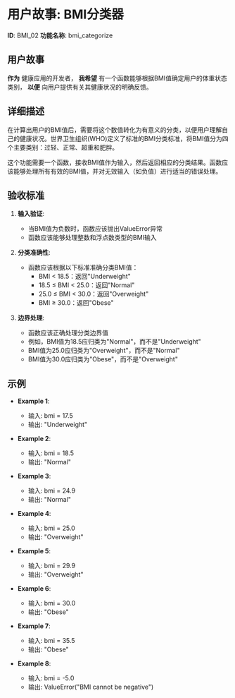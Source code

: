 # 用户故事: BMI分类器

**ID**: BMI_02
**功能名称**: bmi_categorize

## 用户故事

**作为** 健康应用的开发者，
**我希望** 有一个函数能够根据BMI值确定用户的体重状态类别，
**以便** 向用户提供有关其健康状况的明确反馈。

## 详细描述

在计算出用户的BMI值后，需要将这个数值转化为有意义的分类，以便用户理解自己的健康状况。世界卫生组织(WHO)定义了标准的BMI分类标准，将BMI值分为四个主要类别：过轻、正常、超重和肥胖。

这个功能需要一个函数，接收BMI值作为输入，然后返回相应的分类结果。函数应该能够处理所有有效的BMI值，并对无效输入（如负值）进行适当的错误处理。

## 验收标准

1. **输入验证**:
   - 当BMI值为负数时，函数应该抛出ValueError异常
   - 函数应该能够处理整数和浮点数类型的BMI输入

2. **分类准确性**:
   - 函数应该根据以下标准准确分类BMI值：
     * BMI < 18.5：返回"Underweight"
     * 18.5 ≤ BMI < 25.0：返回"Normal"
     * 25.0 ≤ BMI < 30.0：返回"Overweight"
     * BMI ≥ 30.0：返回"Obese"

3. **边界处理**:
   - 函数应该正确处理分类边界值
   - 例如，BMI值为18.5应归类为"Normal"，而不是"Underweight"
   - BMI值为25.0应归类为"Overweight"，而不是"Normal"
   - BMI值为30.0应归类为"Obese"，而不是"Overweight"

## 示例

- **Example 1**:
  - 输入: bmi = 17.5
  - 输出: "Underweight"
  
- **Example 2**:
  - 输入: bmi = 18.5
  - 输出: "Normal"
  
- **Example 3**:
  - 输入: bmi = 24.9
  - 输出: "Normal"
  
- **Example 4**:
  - 输入: bmi = 25.0
  - 输出: "Overweight"
  
- **Example 5**:
  - 输入: bmi = 29.9
  - 输出: "Overweight"
  
- **Example 6**:
  - 输入: bmi = 30.0
  - 输出: "Obese"
  
- **Example 7**:
  - 输入: bmi = 35.5
  - 输出: "Obese"
  
- **Example 8**:
  - 输入: bmi = -5.0
  - 输出: ValueError("BMI cannot be negative") 